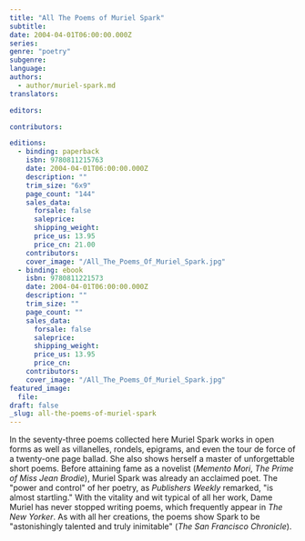 ```yaml
---
title: "All The Poems of Muriel Spark"
subtitle:
date: 2004-04-01T06:00:00.000Z
series:
genre: "poetry"
subgenre:
language:
authors:
  - author/muriel-spark.md
translators:

editors:

contributors:

editions:
  - binding: paperback
    isbn: 9780811215763
    date: 2004-04-01T06:00:00.000Z
    description: ""
    trim_size: "6x9"
    page_count: "144"
    sales_data:
      forsale: false
      saleprice:
      shipping_weight:
      price_us: 13.95
      price_cn: 21.00
    contributors:
    cover_image: "/All_The_Poems_Of_Muriel_Spark.jpg"
  - binding: ebook
    isbn: 9780811221573
    date: 2004-04-01T06:00:00.000Z
    description: ""
    trim_size: ""
    page_count: ""
    sales_data:
      forsale: false
      saleprice:
      shipping_weight:
      price_us: 13.95
      price_cn:
    contributors:
    cover_image: "/All_The_Poems_Of_Muriel_Spark.jpg"
featured_image:
  file:
draft: false
_slug: all-the-poems-of-muriel-spark
---
```


In the seventy-three poems collected here Muriel Spark works in open forms as well as villanelles, rondels, epigrams, and even the tour de force of a twenty-one page ballad. She also shows herself a master of unforgettable short poems. Before attaining fame as a novelist (_Memento Mori_, _The Prime of Miss Jean Brodie_), Muriel Spark was already an acclaimed poet. The "power and control" of her poetry, as _Publishers Weekly_ remarked, "is almost startling." With the vitality and wit typical of all her work, Dame Muriel has never stopped writing poems, which frequently appear in _The New Yorker_. As with all her creations, the poems show Spark to be "astonishingly talented and truly inimitable" (_The San Francisco Chronicle_).

